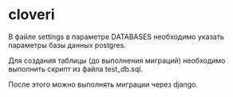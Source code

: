 # cloveri
В файле settings в параметре DATABASES необходимо указать параметры базы данных postgres.

Для создания таблицы (до выполнения миграций) необходимо выполнить скрипт из файла test_db.sql.

После этого можно выполнять миграции через django.


